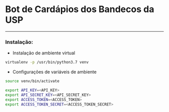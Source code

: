 # Bot de Cardápios dos Bandecos da USP

---

### Instalação:

- Instalação de ambiente virtual
```bash
virtualenv -p /usr/bin/python3.7 venv
```

- Configurações de variáveis de ambiente

```bash
source venv/bin/activate
```

```bash
export API_KEY=<API_KEY>
export API_SECRET_KEY=<API_SECRET_KEY>
export ACCESS_TOKEN=<ACCESS_TOKEN>
export ACCESS_TOKEN_SECRET=<ACCESS_TOKEN_SECRET>
```
